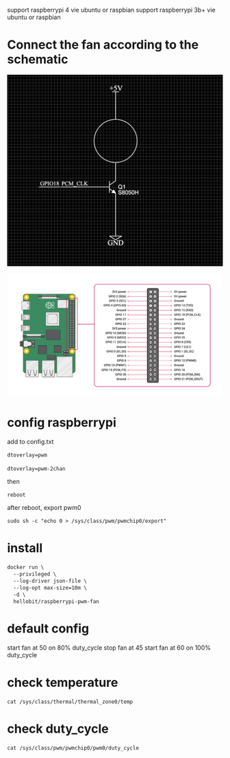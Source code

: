 support raspberrypi 4 vie ubuntu or raspbian
support raspberrypi 3b+ vie ubuntu or raspbian

# Connect the fan according to the schematic
![](schematic.png)

![](GPIO.png)

# config raspberrypi
add to config.txt

```shell
dtoverlay=pwm

dtoverlay=pwm-2chan
```
then

```shell
reboot
```

after reboot, export pwm0

```shell
sudo sh -c "echo 0 > /sys/class/pwm/pwmchip0/export"
```

# install

```shell
docker run \
  --privileged \
  --log-driver json-file \
  --log-opt max-size=10m \
  -d \
  hellobit/raspberrypi-pwm-fan
```

# default config
start fan at 50 on 80%  duty_cycle
stop  fan at 45
start fan at 60 on 100% duty_cycle

# check temperature

```shell
cat /sys/class/thermal/thermal_zone0/temp
```

# check duty_cycle

```shell
cat /sys/class/pwm/pwmchip0/pwm0/duty_cycle
```
